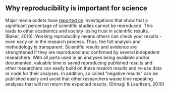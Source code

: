 ## Why reproducibility is important for science

Major media outlets have [reported on](https://www.theguardian.com/science/2018/aug/27/attempt-to-replicate-major-social-scientific-findings-of-past-decade-fails) investigations that show that a significant percentage of scientific studies cannot be reproduced.
This leads to other academics and society losing trust in scientific results. (Baker, 2016).
Working reproducibly means others can check your results - even early on in the research process.
Thus, the full analysis and methodology is transparent.
Scientific results and evidence are strenghtened if they are reproduced and confirmed by several indepedent researchers.
With all parts used in an analyses being available and/or documented, valuable time is saved reproducing published results and other researchers can easily build on these resarch results and re-use data or code for their analyses.
In addition, so called "negative results" can be published easily and avoid that other researchers waste time repeating analyses that will not return the expected results. (Dirnagl & Lauritzen, 2010)